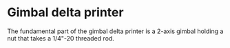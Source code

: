 # Gimbal delta printer

The fundamental part of the gimbal delta printer is a 2-axis gimbal
holding a nut that takes a 1/4"-20 threaded rod.
